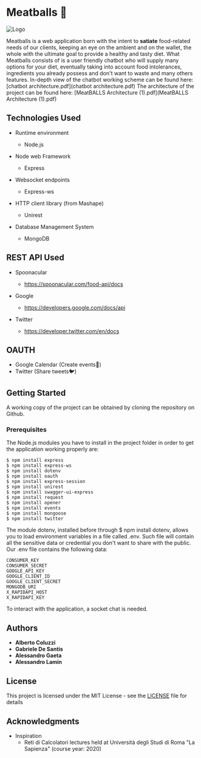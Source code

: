 # Meatballs :hamburger:

![Logo](https://external-preview.redd.it/PxYPalqae7fMR0A-piAKk9sUdLqxpQKEgbo9pm9Oj9Q.jpg?auto=webp&s=a81a7d26d8d1bfe127a13d47f21fbabba6bc95c8)

Meatballs is a web application born with the intent to **satiate** food-related needs of our clients, keeping an eye on the ambient and on the wallet, the whole with the ultimate goal to provide a healthy and tasty diet.
What Meatballs consists of is a user friendly chatbot who will supply many options for your diet, eventually taking into account food intolerances, ingredients you already possess and don't want to waste and many others features.
In-depth view of the chatbot working scheme can be found here: [chatbot architecture.pdf](chatbot architecture.pdf)
The architecture of the project can be found here: [MeatBALLS Architecture (1).pdf](MeatBALLS Architecture (1).pdf)


## Technologies Used

* Runtime environment
  * Node.js

* Node web Framework
  * Express

* Websocket endpoints
  * Express-ws

* HTTP client library  (from Mashape)
  * Unirest

* Database Management System
  * MongoDB


## REST API Used

* Spoonacular
  * https://spoonacular.com/food-api/docs

* Google
  * https://developers.google.com/docs/api

* Twitter
  * https://developer.twitter.com/en/docs


## OAUTH

* Google Calendar (Create events:calendar:)
* Twitter (Share tweets:bird:)



## Getting Started
A working copy of the project can be obtained by cloning the repository on Github.  

### Prerequisites

The Node.js modules you have to install in the project folder in order to get the application working properly are:

```
$ npm install express
$ npm install express-ws
$ npm install dotenv
$ npm install oauth
$ npm install express-session
$ npm install unirest
$ npm install swagger-ui-express
$ npm install request
$ npm install opener
$ npm install events
$ npm install mongoose
$ npm install twitter
```

The module dotenv, installed before through $ npm install dotenv, allows you to load environment variables in a file called .env. Such file will contain all the sensitive data or credential you don't want to share with the public.
Our .env file contains the following data:
```
CONSUMER_KEY
CONSUMER_SECRET
GOOGLE_API_KEY
GOOGLE_CLIENT_ID
GOOGLE_CLIENT_SECRET
MONGODB_URI
X_RAPIDAPI_HOST
X_RAPIDAPI_KEY
```
To interact with the application, a socket chat is needed.

## Authors

* **Alberto Coluzzi**
* **Gabriele De Santis**
* **Alessandro Gaeta**
* **Alessandro Lamin**

## License

This project is licensed under the MIT License - see the [LICENSE](LICENSE) file for details

## Acknowledgments

* Inspiration
  * Reti di Calcolatori lectures held at Università degli Studi di Roma "La Sapienza" (course year: 2020)
